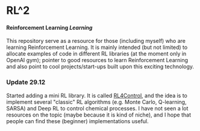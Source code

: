 # RL^2
#### Reinforcement Learning *Learning*



This repository serve as a resource for those (including myself) who are learning Reinforcement Learning.
It is mainly intended (but not limited) to allocate examples of code in different RL libraries (at the moment only in OpenAI gym); pointer to good resources to learn Reinforcement Learning and also point to cool projects/start-ups built upon this exciting technology.


### Update 29.12

Started adding a mini RL library. It is called [RL4Control](https://github.com/rafardenas/RL2/tree/master/RL4Control), and the idea is to implement several "classic" RL algorithms (e.g. Monte Carlo, Q-learning, SARSA) and Deep RL to control chemical processes.
I have not seen a lot resources on the topic (maybe because it is kind of niche), and I hope that people can find these (beginner) implementations useful.

